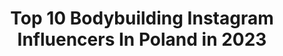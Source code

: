---
title: Top 10 Bodybuilding Instagram Influencers In Poland in 2023
description: >-
  Find top bodybuilding Instagram influencers in Poland in 2023. Most popular hashtags: #bodybuilding #polishgirl #workout #trening.
platform: Instagram
hits: 218
text_top: Identify the most popular Instagram accounts on inBeat.
text_bottom: Our platform holds 218 Instagram influencers like this in Poland for you to contact.
profiles:
  - username: "gainzdesire"
    fullname: >-
      Mikołaj Żegliński
    bio: >-
      🥇Mistrz Czech ICN 🏆NATURAL BODYBUILDING COACH 🇵🇱TEAM#gainzdesireteam 📈PROWADZENIE ONLINE 📚INFOGRAFIKI👉🏻 @scidesire 👨🏻‍🏫SZKOLENIE👇🏻
    location: "Poland"
    followers: 22191
    engagement: 430
    commentsToLikes: 0.021449
    id: ck6tybuep2tmk0j71edexwgya
    verified: false
    hashtags: "#dietetykasportowa, #dietetyk, #dietabezdiety, #gymguy"
  - username: "karolstuglik"
    fullname: >-
      Karol Stuglik
    bio: >-
      IFBB Pro Bodybuilder Diamond Cup 2016 Overall Winner IFBB PRO Maker Bodybuilding Coach @bsn_pl Sponsored Athlete
    location: "Poland"
    followers: 28755
    engagement: 422
    commentsToLikes: 0.012338
    id: ck14gqb0f6ih30i19crejfv8y
    verified: false
    hashtags: "#forma, #wymagajodsiebie, #bodybuilding, #fitfam"
  - username: "inspektorin"
    fullname: >-
      Magda 🇪🇺🇵🇱🏳️‍🌈
    bio: >-
      🏋🏻‍♀️Gym 💪Bodybuilding 🍓Foodlover 🌱Healthylifestyle
    location: "Poland"
    followers: 5056
    engagement: 1333
    commentsToLikes: 0.026095
    id: ckap5hhukbpdk0i78zh93olmk
    verified: false
    hashtags: "#goodmorning, #sniadaniemistrzow, #healthyfood, #healthy"
  - username: "fornalskimaciek"
    fullname: >-
      maciek fornalski
    bio: >-
      #bodybuilding #cooking #healthyfood #drummer
    location: "Poland"
    followers: 2636
    engagement: 1569
    commentsToLikes: 0.043057
    id: ck15tcsnkhgrh0i19xwq4vtdv
    verified: false
    hashtags: ""
  - username: "ela_fab_"
    fullname: >-
      Ela
    bio: >-
      💪20%https://olimpsport.com/pl/ kod rabat „Elafab” 💪Team @xtreme_fitness_gyms 💪15% Sklep Furia Kod rabat „elafab” www. sklepfuria.pl/
    location: "Poland"
    followers: 8586
    engagement: 1510
    commentsToLikes: 0.137020
    id: ck9hbtw96iff10j78lo7v1r3a
    verified: false
    hashtags: "#mylife, #olimp, #strongwomen, #motivation"
  - username: "trener_marcin"
    fullname: >-
      Marcin Krzesiński
    bio: >-
      💪🏽 Certified PT (Warsaw) 🍎 Student of dietetics 📥 Collaboration: marcinkrzesinski.wspolpraca@gmail 🔑 @dietbox_ kod rabatowy -15%: TRENER_MARCIN
    location: "Poland"
    followers: 7548
    engagement: 1226
    commentsToLikes: 0.087932
    id: ck9hcghkel9y50j78hab2jrkn
    verified: false
    hashtags: "#trenerpersonalny, #kateringdietetyczny, #polishboy, #warszawa"
  - username: "_szubert_"
    fullname: >-
      Wiktoria Szubert
    bio: >-
      Studentka dietetyki 👩🏽‍🎓 Kontakt 📧 ➡️wikaszubert@gmail.com #gymherogirl 💗 KOD „szubert” -15% http://gymhero.eu/
    location: "Poland"
    followers: 25665
    engagement: 622
    commentsToLikes: 0.066604
    id: ck8t9ohzzore40j78xfxzuqwm
    verified: false
    hashtags: "#body, #fitdziewczyna, #gymgirl, #legs"
  - username: "zetesis1727"
    fullname: >-
      
    bio: >-
      Filozof, psycholog, podróżniczka. Kocham trenować mózg i ciało😉 collaboration - zetesis@o2.pl
    location: "Poland"
    followers: 110273
    engagement: 476
    commentsToLikes: 0.046201
    id: ck6tv3poxjzz60j71z7zgvycd
    verified: false
    hashtags: "#lillylashes, #lingerieoftheday, #fitnessgirl, #smile"
  - username: "kasiula.fit"
    fullname: >-
      Kasia Dzierżanowska
    bio: >-
      TRENER PERSONALNY 📩prowadzenie online ⭐️ @carpatree -20% „KASIULA.FIT” ⭐️ @sklep.sfd-10% „KASIA10” ⭐️ @gipara_fitness -30% „KASIA30”
    location: "Poland"
    followers: 10321
    engagement: 1339
    commentsToLikes: 0.044562
    id: ck8t3q16w41zv0j78akzvxrfv
    verified: false
    hashtags: "#body, #si, #fitgirl, #fitslodycze"
  - username: "oliwkamorawska"
    fullname: >-
      Oliwia Morawska
    bio: >-
      📍Wrocław 💌 morawska000@gmail.com
    location: "Poland"
    followers: 29410
    engagement: 951
    commentsToLikes: 0.030852
    id: ckap056fyosj80i78ldqhorv8
    verified: false
    hashtags: "#brunette, #love, #potd, #polishmodel"
---